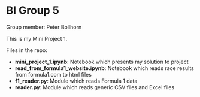 # BI Group 5

Group member: Peter Bollhorn

This is my Mini Project 1.

Files in the repo:
- **mini_project_1.ipynb**: Notebook which presents my solution to project
- **read_from_formula1_website.ipynb**: Notebook which reads race results from formula1.com to html files
- **f1_reader.py**: Module which reads Formula 1 data
- **reader.py**: Module which reads generic CSV files and Excel files